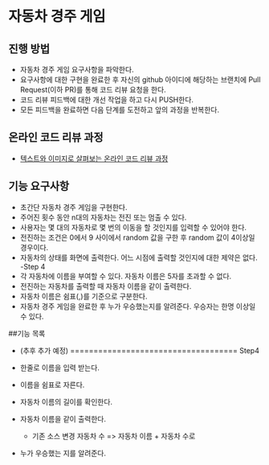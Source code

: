 # 자동차 경주 게임
## 진행 방법
* 자동차 경주 게임 요구사항을 파악한다.
* 요구사항에 대한 구현을 완료한 후 자신의 github 아이디에 해당하는 브랜치에 Pull Request(이하 PR)를 통해 코드 리뷰 요청을 한다.
* 코드 리뷰 피드백에 대한 개선 작업을 하고 다시 PUSH한다.
* 모든 피드백을 완료하면 다음 단계를 도전하고 앞의 과정을 반복한다.

## 온라인 코드 리뷰 과정
* [텍스트와 이미지로 살펴보는 온라인 코드 리뷰 과정](https://github.com/next-step/nextstep-docs/tree/master/codereview)

## 기능 요구사항
 - 초간단 자동차 경주 게임을 구현한다.
 - 주어진 횟수 동안 n대의 자동차는 전진 또는 멈출 수 있다.
 - 사용자는 몇 대의 자동차로 몇 번의 이동을 할 것인지를 입력할 수 있어야 한다.
 - 전진하는 조건은 0에서 9 사이에서 random 값을 구한 후 random 값이 4이상일 경우이다.
 - 자동차의 상태를 화면에 출력한다. 어느 시점에 출력할 것인지에 대한 제약은 없다.
 -Step 4
 -  각 자동차에 이름을 부여할 수 있다. 자동차 이름은 5자를 초과할 수 없다.
 -  전진하는 자동차를 출력할 때 자동차 이름을 같이 출력한다.
 -  자동차 이름은 쉼표(,)를 기준으로 구분한다.
 -  자동차 경주 게임을 완료한 후 누가 우승했는지를 알려준다. 우승자는 한명 이상일 수 있다.

##기능 목록
 - (추후 추가 예정)
==================================== 
Step4
 - 한줄로 이름을 입력 받는다.
 - 이름을 쉼표로 자른다.
 - 자동차 이름의 길이를 확인한다.
   
 - 자동차 이름을 같이 출력한다.
   + 기존 소스 변경 자동차 수 => 자동차 이름 + 자동차 수로 

 - 누가 우승했는 지를 알려준다.